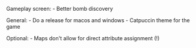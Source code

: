 Gameplay screen:
	- Better bomb discovery

General:
	- Do a release for macos and windows
	- Catpuccin theme for the game

Optional:
	- Maps don't allow for direct attribute assignment (!)

